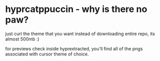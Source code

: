 # hyprcatppuccin - why is there no paw?

just curl the theme that you want instead of downloading entire repo, its almost 500mb :)

for previews check inside hyprextracted, you'll find all of the pngs associated with cursor theme of choice.
